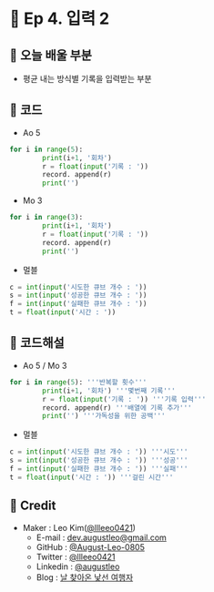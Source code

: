 # 🐧 **Ep 4. 입력 2**

## 🐧 **오늘 배울 부분**
- 평균 내는 방식별 기록을 입력받는 부분

## 🐧 **코드**
- Ao 5
```py
for i in range(5):
        print(i+1, '회차')
        r = float(input('기록 : '))
        record. append(r)
        print('')
```

- Mo 3
```py
for i in range(3):
        print(i+1, '회차')
        r = float(input('기록 : '))
        record. append(r)
        print('')
```

- 멀블
```py
c = int(input('시도한 큐브 개수 : '))
s = int(input('성공한 큐브 개수 : '))
f = int(input('실패한 큐브 개수 : '))
t = float(input('시간 : '))
```

## 🐧 **코드해설**

- Ao 5 / Mo 3
```py
for i in range(5): '''반복할 횟수'''
        print(i+1, '회차') '''몇번째 기록'''
        r = float(input('기록 : ')) '''기록 입력'''
        record. append(r) '''배열에 기록 추가'''
        print('') '''가독성을 위한 공백'''
```

- 멀블
```py
c = int(input('시도한 큐브 개수 : ')) '''시도'''
s = int(input('성공한 큐브 개수 : ')) '''성공'''
f = int(input('실패한 큐브 개수 : ')) '''실패'''
t = float(input('시간 : ')) '''걸린 시간'''
```

## 🐧 **Credit**
- Maker : Leo Kim([@llleeo0421](https://github.com/llleeo0421))
  - E-mail : dev.augustleo@gmail.com
  - GitHub : [@August-Leo-0805](https://github.com/August-Leo-0805)
  - Twitter : [@llleeo0421](https://www.twitter.com/llleeo0421)
  - Linkedin : [@augustleo](https://www.linkedin.com/in/augustleo)
  - Blog : [날 찾아온 낯선 여행자](https://llleeo0421.tistory.com)

